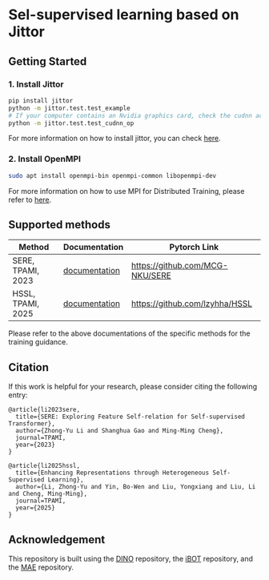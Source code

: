 # Sel-supervised learning based on Jittor

## Getting Started

### 1. Install Jittor
```bash
pip install jittor
python -m jittor.test.test_example
# If your computer contains an Nvidia graphics card, check the cudnn acceleration library
python -m jittor.test.test_cudnn_op
```
For more information on how to install jittor, you can check [here](https://cg.cs.tsinghua.edu.cn/jittor/download/).

### 2. Install OpenMPI
```bash
sudo apt install openmpi-bin openmpi-common libopenmpi-dev
```

For more information on how to use MPI for Distributed Training, please refer to [here](https://cg.cs.tsinghua.edu.cn/jittor/assets/docs/jittor.mpi.html).

## Supported methods

| Method | Documentation | Pytorch Link |
| ----------- | ----------- |----------- |
| SERE, TPAMI, 2023 | [documentation](docs/SERE.md) | https://github.com/MCG-NKU/SERE |
| HSSL, TPAMI, 2025 | [documentation](docs/HSSL.md) | https://github.com/lzyhha/HSSL |


Please refer to the above documentations of the specific methods for the training guidance.


## Citation
If this work is helpful for your research, please consider citing the following entry:
```
@article{li2023sere,
  title={SERE: Exploring Feature Self-relation for Self-supervised Transformer},
  author={Zhong-Yu Li and Shanghua Gao and Ming-Ming Cheng},
  journal=TPAMI,
  year={2023}
}

@article{li2025hssl,
  title={Enhancing Representations through Heterogeneous Self-Supervised Learning}, 
  author={Li, Zhong-Yu and Yin, Bo-Wen and Liu, Yongxiang and Liu, Li and Cheng, Ming-Ming},
  journal=TPAMI,
  year={2025}
}
```

## Acknowledgement

This repository is built using the [DINO](https://github.com/facebookresearch/dino) repository, the [iBOT](https://github.com/bytedance/ibot) repository, 
and the [MAE](https://github.com/facebookresearch/mae) repository.
